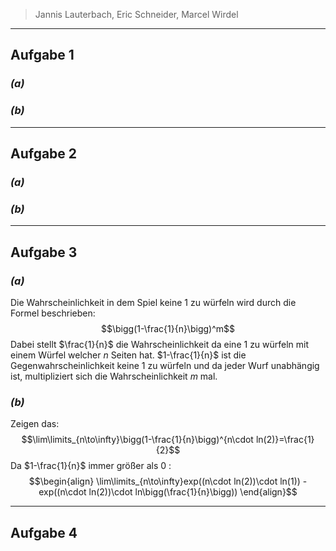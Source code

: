 >Jannis Lauterbach, Eric Schneider, Marcel Wirdel
---
## Aufgabe 1
### _(a)_
### _(b)_
---
## Aufgabe 2
### _(a)_
### _(b)_
---
## Aufgabe 3
### _(a)_
Die Wahrscheinlichkeit in dem Spiel keine $1$ zu würfeln wird durch die Formel beschrieben:
$$\bigg(1-\frac{1}{n}\bigg)^m$$
Dabei stellt $\frac{1}{n}$ die Wahrscheinlichkeit da eine $1$ zu würfeln mit einem Würfel welcher $n$ Seiten hat.
$1-\frac{1}{n}$ ist die Gegenwahrscheinlichkeit keine $1$ zu würfeln und da jeder Wurf unabhängig ist, multipliziert sich die Wahrscheinlichkeit $m$ mal.
### _(b)_
Zeigen das:
$$\lim\limits_{n\to\infty}\bigg(1-\frac{1}{n}\bigg)^{n\cdot ln(2)}=\frac{1}{2}$$
Da $1-\frac{1}{n}$ immer größer als $0$ :
$$\begin{align}
\lim\limits_{n\to\infty}exp((n\cdot ln(2))\cdot ln(1)) - exp((n\cdot ln(2))\cdot ln\bigg(\frac{1}{n}\bigg))
\end{align}$$

---
## Aufgabe 4
